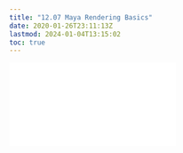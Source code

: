 ```yaml
---
title: "12.07 Maya Rendering Basics"
date: 2020-01-26T23:11:13Z
lastmod: 2024-01-04T13:15:02
toc: true
---
```


![Link to included file content](../../../../3d-modeling/maya/maya-rendering-basics.md)
